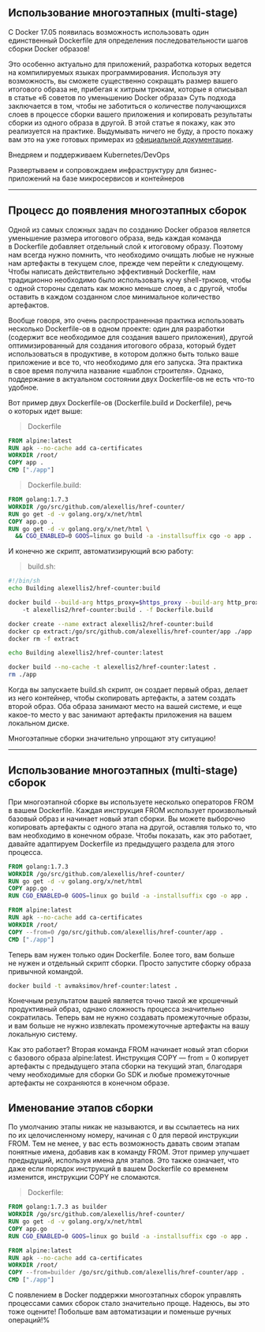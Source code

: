## Использование многоэтапных (multi-stage)

С Docker 17.05 появилась возможность использовать один единственный Dockerfile для определения последовательности шагов сборки Docker образов!

Это особенно актуально для приложений, разработка которых ведется на компилируемых языках программирования. Используя эту возможность, вы сможете существенно сокращать размер вашего итогового образа не, прибегая к хитрым трюкам, которые я описывал в статье «6 советов по уменьшению Docker образа» Суть подхода заключается в том, чтобы не заботиться о количестве получающихся слоев в процессе сборки вашего приложения и копировать результаты сборки из одного образа в другой. В этой статье я покажу, как это реализуется на практике. Выдумывать ничего не буду, а просто покажу вам это на уже готовых примерах из [официальной документации](https://docs.docker.com/engine/userguide/eng-image/multistage-build/).

Внедряем и поддерживаем Kubernetes/DevOps

Развертываем и сопровождаем инфраструктуру для бизнес-приложений на базе микросервисов и контейнеров

---

## Процесс до появления многоэтапных сборок

Одной из самых сложных задач по созданию Docker образов является уменьшение размера итогового образа, ведь каждая команда в Dockerfile добавляет отдельный слой к итоговому образу. Поэтому нам всегда нужно помнить, что необходимо очищать любые не нужные нам артефакты в текущем слое, прежде чем перейти к следующему. Чтобы написать действительно эффективный Dockerfile, нам традиционно необходимо было использовать кучу shell-трюков, чтобы с одной стороны сделать как можно меньше слоев, а с другой, чтобы оставить в каждом созданном слое минимальное количество артефактов.

Вообще говоря, это очень распространенная практика использовать несколько Dockerfile-ов в одном проекте: один для разработки (содержит все необходимое для создания вашего приложения), другой оптимизированный для создания итогового образа, который будет использоваться в продуктиве, в котором должно быть только ваше приложение и все то, что необходимо для его запуска. Эта практика в свое время получила название «шаблон строителя». Однако, поддержание в актуальном состоянии двух Dockerfile-ов не есть что-то удобное.

Вот пример двух Dockerfile-ов (Dockerfile.build и Dockerfile), речь о которых идет выше:

> Dockerfile
```dockerfile
FROM alpine:latest  
RUN apk --no-cache add ca-certificates
WORKDIR /root/
COPY app .
CMD ["./app"]
```

> Dockerfile.build:
```dockerfile
FROM golang:1.7.3
WORKDIR /go/src/github.com/alexellis/href-counter/
RUN go get -d -v golang.org/x/net/html  
COPY app.go .
RUN go get -d -v golang.org/x/net/html \
  && CGO_ENABLED=0 GOOS=linux go build -a -installsuffix cgo -o app .
```

И конечно же скрипт, автоматизирующий всю работу:

> build.sh:
```bash
#!/bin/sh
echo Building alexellis2/href-counter:build

docker build --build-arg https_proxy=$https_proxy --build-arg http_proxy=$http_proxy \  
    -t alexellis2/href-counter:build . -f Dockerfile.build

docker create --name extract alexellis2/href-counter:build  
docker cp extract:/go/src/github.com/alexellis/href-counter/app ./app  
docker rm -f extract

echo Building alexellis2/href-counter:latest

docker build --no-cache -t alexellis2/href-counter:latest .
rm ./app
```

Когда вы запускаете build.sh скрипт, он создает первый образ, делает из него контейнер, чтобы скопировать артефакты, а затем создать второй образ. Оба образа занимают место на вашей системе, и еще какое-то место у вас занимают артефакты приложения на вашем локальном диске.

Многоэтапные сборки значительно упрощают эту ситуацию!

---

## Использование многоэтапных (multi-stage) сборок

При многоэтапной сборке вы используете несколько операторов FROM в вашем Dockerfile. Каждая инструкция FROM использует произвольный базовый образ и начинает новый этап сборки. Вы можете выборочно копировать артефакты с одного этапа на другой, оставляя только то, что вам необходимо в конечном образе. Чтобы показать, как это работает, давайте адаптируем Dockerfile из предыдущего раздела для этого процесса.

```dockerfile
FROM golang:1.7.3
WORKDIR /go/src/github.com/alexellis/href-counter/
RUN go get -d -v golang.org/x/net/html  
COPY app.go .
RUN CGO_ENABLED=0 GOOS=linux go build -a -installsuffix cgo -o app .

FROM alpine:latest  
RUN apk --no-cache add ca-certificates
WORKDIR /root/
COPY --from=0 /go/src/github.com/alexellis/href-counter/app .
CMD ["./app"]
```

Теперь вам нужен только один Dockerfile. Более того, вам больше не нужен и отдельный скрипт сборки. Просто запустите сборку образа привычной командой.

```bash
docker build -t avmaksimov/href-counter:latest .
```

Конечным результатом вашей является точно такой же крошечный продуктивный образ, однако сложность процесса значительно сократилась. Теперь вам не нужно создавать промежуточные образы, и вам больше не нужно извлекать промежуточные артефакты на вашу локальную систему.

Как это работает? Вторая команда FROM начинает новый этап сборки с базового образа alpine:latest. Инструкция COPY — from = 0 копирует артефакты с предыдущего этапа сборки на текущий этап, благодаря чему необходимые для сборки Go SDK и любые промежуточные артефакты не сохраняются в конечном образе.

## Именование этапов сборки

По умолчанию этапы никак не называются, и вы ссылаетесь на них по их целочисленному номеру, начиная с 0 для первой инструкции FROM. Тем не менее, у вас есть возможность давать своим этапам понятные имена, добавив как в команду FROM. Этот пример улучшает предыдущий, используя имена для этапов. Это также означает, что даже если порядок инструкций в вашем Dockerfile со временем изменится, инструкции COPY не сломаются.

> Dockerfile:
```dockerfile
FROM golang:1.7.3 as builder
WORKDIR /go/src/github.com/alexellis/href-counter/
RUN go get -d -v golang.org/x/net/html  
COPY app.go    .
RUN CGO_ENABLED=0 GOOS=linux go build -a -installsuffix cgo -o app .

FROM alpine:latest  
RUN apk --no-cache add ca-certificates
WORKDIR /root/
COPY --from=builder /go/src/github.com/alexellis/href-counter/app .
CMD ["./app"] 
```

С появлением в Docker поддержки многоэтапных сборок управлять процессами самих сборок стало значительно проще. Надеюсь, вы это тоже оцените! Побольше вам автоматизации и поменьше ручных операций!%  